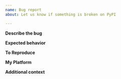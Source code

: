 ```yaml
---
name: Bug report
about: Let us know if something is broken on PyPI

---
```


**Describe the bug**
<!-- A clear and concise description the bug -->

**Expected behavior**
<!-- A clear and concise description of what you expected to happen -->

**To Reproduce**
<!-- Steps to reproduce the bug, or a link to PyPI where the bug is visible -->

**My Platform**
<!--
Any details about your specific platform:
* If the problem is in the browser, what browser, version, and OS?
* If the problem is with a command-line tool, what version of that tool?
-->

**Additional context**
<!-- Add any other context, links, etc. about the feature here. -->

